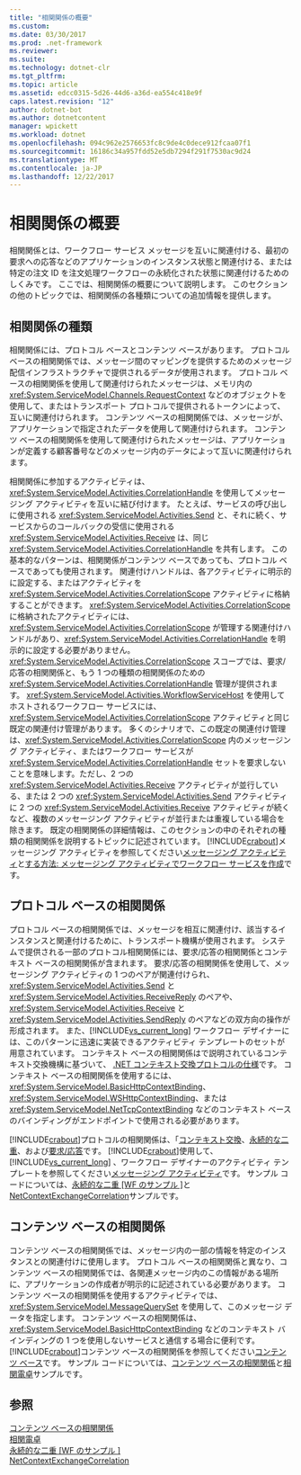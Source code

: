 ```yaml
---
title: "相関関係の概要"
ms.custom: 
ms.date: 03/30/2017
ms.prod: .net-framework
ms.reviewer: 
ms.suite: 
ms.technology: dotnet-clr
ms.tgt_pltfrm: 
ms.topic: article
ms.assetid: edcc0315-5d26-44d6-a36d-ea554c418e9f
caps.latest.revision: "12"
author: dotnet-bot
ms.author: dotnetcontent
manager: wpickett
ms.workload: dotnet
ms.openlocfilehash: 094c962e2576653fc8c9de4c0dece912fcaa07f1
ms.sourcegitcommit: 16186c34a957fdd52e5db7294f291f7530ac9d24
ms.translationtype: MT
ms.contentlocale: ja-JP
ms.lasthandoff: 12/22/2017
---
```

# <a name="correlation-overview"></a>相関関係の概要
相関関係とは、ワークフロー サービス メッセージを互いに関連付ける、最初の要求への応答などのアプリケーションのインスタンス状態と関連付ける、または特定の注文 ID を注文処理ワークフローの永続化された状態に関連付けるためのしくみです。 ここでは、相関関係の概要について説明します。 このセクションの他のトピックでは、相関関係の各種類についての追加情報を提供します。  
  
## <a name="types-of-correlation"></a>相関関係の種類  
 相関関係には、プロトコル ベースとコンテンツ ベースがあります。 プロトコル ベースの相関関係では、メッセージ間のマッピングを提供するためのメッセージ配信インフラストラクチャで提供されるデータが使用されます。 プロトコル ベースの相関関係を使用して関連付けられたメッセージは、メモリ内の <xref:System.ServiceModel.Channels.RequestContext> などのオブジェクトを使用して、またはトランスポート プロトコルで提供されるトークンによって、互いに関連付けられます。 コンテンツ ベースの相関関係では、メッセージが、アプリケーションで指定されたデータを使用して関連付けられます。 コンテンツ ベースの相関関係を使用して関連付けられたメッセージは、アプリケーションが定義する顧客番号などのメッセージ内のデータによって互いに関連付けられます。  
  
 相関関係に参加するアクティビティは、<xref:System.ServiceModel.Activities.CorrelationHandle> を使用してメッセージング アクティビティを互いに結び付けます。 たとえば、サービスの呼び出しに使用される <xref:System.ServiceModel.Activities.Send> と、それに続く、サービスからのコールバックの受信に使用される <xref:System.ServiceModel.Activities.Receive> は、同じ <xref:System.ServiceModel.Activities.CorrelationHandle> を共有します。 この基本的なパターンは、相関関係がコンテンツ ベースであっても、プロトコル ベースであっても使用されます。 関連付けハンドルは、各アクティビティに明示的に設定する、またはアクティビティを <xref:System.ServiceModel.Activities.CorrelationScope> アクティビティに格納することができます。 <xref:System.ServiceModel.Activities.CorrelationScope> に格納されたアクティビティには、<xref:System.ServiceModel.Activities.CorrelationScope> が管理する関連付けハンドルがあり、<xref:System.ServiceModel.Activities.CorrelationHandle> を明示的に設定する必要がありません。 <xref:System.ServiceModel.Activities.CorrelationScope> スコープでは、要求/応答の相関関係と、もう 1 つの種類の相関関係のための <xref:System.ServiceModel.Activities.CorrelationHandle> 管理が提供されます。 <xref:System.ServiceModel.Activities.WorkflowServiceHost> を使用してホストされるワークフロー サービスには、<xref:System.ServiceModel.Activities.CorrelationScope> アクティビティと同じ既定の関連付け管理があります。 多くのシナリオで、この既定の関連付け管理は、<xref:System.ServiceModel.Activities.CorrelationScope> 内のメッセージング アクティビティ、またはワークフロー サービスが <xref:System.ServiceModel.Activities.CorrelationHandle> セットを要求しないことを意味します。ただし、2 つの <xref:System.ServiceModel.Activities.Receive> アクティビティが並行している、または 2 つの <xref:System.ServiceModel.Activities.Send> アクティビティに 2 つの <xref:System.ServiceModel.Activities.Receive> アクティビティが続くなど、複数のメッセージング アクティビティが並行または重複している場合を除きます。 既定の相関関係の詳細情報は、このセクションの中のそれぞれの種類の相関関係を説明するトピックに記述されています。 [!INCLUDE[crabout](../../../../includes/crabout-md.md)]メッセージング アクティビティを参照してください[メッセージング アクティビティ](../../../../docs/framework/wcf/feature-details/messaging-activities.md)と[する方法: メッセージング アクティビティでワークフロー サービスを作成](../../../../docs/framework/wcf/feature-details/how-to-create-a-workflow-service-with-messaging-activities.md)です。  
  
## <a name="protocol-based-correlation"></a>プロトコル ベースの相関関係  
 プロトコル ベースの相関関係では、メッセージを相互に関連付け、該当するインスタンスと関連付けるために、トランスポート機構が使用されます。 システムで提供される一部のプロトコル相関関係には、要求/応答の相関関係とコンテキスト ベースの相関関係が含まれます。 要求/応答の相関関係を使用して、メッセージング アクティビティの 1 つのペアが関連付けられ、<xref:System.ServiceModel.Activities.Send> と <xref:System.ServiceModel.Activities.ReceiveReply> のペアや、<xref:System.ServiceModel.Activities.Receive> と <xref:System.ServiceModel.Activities.SendReply> のペアなどの双方向の操作が形成されます。 また、[!INCLUDE[vs_current_long](../../../../includes/vs-current-long-md.md)] ワークフロー デザイナーには、このパターンに迅速に実装できるアクティビティ テンプレートのセットが用意されています。 コンテキスト ベースの相関関係はで説明されているコンテキスト交換機構に基づいて、 [.NET コンテキスト交換プロトコルの仕様](http://go.microsoft.com/fwlink/?LinkID=166059)です。 コンテキスト ベースの相関関係を使用するには、<xref:System.ServiceModel.BasicHttpContextBinding>、<xref:System.ServiceModel.WSHttpContextBinding>、または <xref:System.ServiceModel.NetTcpContextBinding> などのコンテキスト ベースのバインディングがエンドポイントで使用される必要があります。  
  
 [!INCLUDE[crabout](../../../../includes/crabout-md.md)]プロトコルの相関関係は、「[コンテキスト交換](../../../../docs/framework/wcf/feature-details/context-exchange-correlation.md)、[永続的な二重](../../../../docs/framework/wcf/feature-details/durable-duplex-correlation.md)、および[要求/応答](../../../../docs/framework/wcf/feature-details/request-reply-correlation.md)です。 [!INCLUDE[crabout](../../../../includes/crabout-md.md)]使用して、 [!INCLUDE[vs_current_long](../../../../includes/vs-current-long-md.md)] 、ワークフロー デザイナーのアクティビティ テンプレートを参照してください[メッセージング アクティビティ](../../../../docs/framework/wcf/feature-details/messaging-activities.md)です。 サンプル コードについては、[永続的な二重 &#91;WF のサンプル &#93;](../../../../docs/framework/windows-workflow-foundation/samples/durable-duplex.md)と[NetContextExchangeCorrelation](http://msdn.microsoft.com/en-us/93c74a1a-b9e2-46c6-95c0-c9b0e9472caf)サンプルです。  
  
## <a name="content-based-correlation"></a>コンテンツ ベースの相関関係  
 コンテンツ ベースの相関関係では、メッセージ内の一部の情報を特定のインスタンスとの関連付けに使用します。 プロトコル ベースの相関関係と異なり、コンテンツ ベースの相関関係では、各関連メッセージ内のこの情報がある場所に、アプリケーションの作成者が明示的に記述されている必要があります。 コンテンツ ベースの相関関係を使用するアクティビティでは、<xref:System.ServiceModel.MessageQuerySet> を使用して、このメッセージ データを指定します。 コンテンツ ベースの相関関係は、<xref:System.ServiceModel.BasicHttpContextBinding> などのコンテキスト バインディングの 1 つを使用しないサービスと通信する場合に便利です。 [!INCLUDE[crabout](../../../../includes/crabout-md.md)]コンテンツ ベースの相関関係を参照してください[コンテンツ ベース](../../../../docs/framework/wcf/feature-details/content-based-correlation.md)です。 サンプル コードについては、[コンテンツ ベースの相関関係](../../../../docs/framework/windows-workflow-foundation/samples/content-based-correlation.md)と[相関電卓](../../../../docs/framework/windows-workflow-foundation/samples/correlated-calculator.md)サンプルです。  
  
## <a name="see-also"></a>参照  
 [コンテンツ ベースの相関関係](../../../../docs/framework/windows-workflow-foundation/samples/content-based-correlation.md)  
 [相関電卓](../../../../docs/framework/windows-workflow-foundation/samples/correlated-calculator.md)  
 [永続的な二重 &#91;WF のサンプル &#93;](../../../../docs/framework/windows-workflow-foundation/samples/durable-duplex.md)  
 [NetContextExchangeCorrelation](http://msdn.microsoft.com/en-us/93c74a1a-b9e2-46c6-95c0-c9b0e9472caf)
